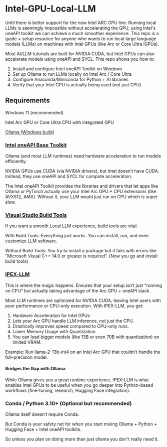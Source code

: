 # Intel-GPU-Local-LLM
Until there is better support for the new Intel ARC GPU line. Running local LLMs is seemingly impossible without accelerating the GPU, using Intel's oneAPI toolkit we can achieve a much smoother experience. 
This repo is a guide + setup resource for anyone who wants to run local large language models (LLMs) on machines with Intel GPUs (like Arc or Core Ultra iGPUs).

Most AI/LLM tutorials are built for NVIDIA CUDA, but Intel GPUs can also accelerate models using oneAPI and SYCL. This repo shows you how to:

1. Install and configure Intel oneAPI Toolkit on Windows
2. Set up Ollama to run LLMs locally on Intel Arc / Core Ultra
3. Configure Anaconda/Miniconda for Python + AI libraries
4. Verify that your Intel GPU is actually being used (not just CPU)

##  Requirements

Windows 11 (recommended)

Intel Arc GPU or Core Ultra CPU with integrated GPU

[Ollama (Windows build)](https://ollama.com/)


### [Intel oneAPI Base Toolkit](https://www.intel.com/content/www/us/en/developer/tools/oneapi/base-toolkit-download.html)
Ollama (and most LLM runtimes) need hardware acceleration to run models efficiently.

NVIDIA GPUs use CUDA (via NVIDIA drivers), but Intel doesn’t have CUDA. Instead, they use oneAPI and SYCL for compute acceleration.

The Intel oneAPI Toolkit provides the libraries and drivers that let apps like Ollama or PyTorch actually use your Intel Arc GPU + CPU extensions (like AVX512, AMX).
Without it, your LLM would just run on CPU which is super slow.

### [Visual Studio Build Tools](https://visualstudio.microsoft.com/insiders/) 
If you want a smooth Local LLM experience, build tools are vital. 

   With Build Tools: Everything just works. You can install, run, and even customize LLM software.

   Without Build Tools: You try to install a package but it fails with errors like “Microsoft Visual C++ 14.0 or greater is required”. (Now you go and install build tools)
   
### [IPEX-LLM](https://github.com/intel/ipex-llm/releases) 
This is where the magic happens. 
Ensures that your setup isn’t just “running on CPU” but actually taking advantage of the Arc GPU + oneAPI stack.

Most LLM runtimes are optimized for NVIDIA CUDA, leaving Intel users with poor performance or CPU-only execution.
With IPEX-LLM, you get:

1. Hardware Acceleration for Intel GPUs
2. Lets your Arc GPU handle LLM inference, not just the CPU.
3. Drastically improves speed compared to CPU-only runs.
4. Lower Memory Usage with Quantization
5. You can load bigger models (like 13B or even 70B with quantization) on limited VRAM.

Example: Run llama-2-13b-int4 on an Intel Arc GPU that couldn’t handle the full-precision model.

#### Bridges the Gap with Ollama

While Ollama gives you a great runtime experience, IPEX-LLM is what enables Intel GPUs to be useful when you go deeper into Python-based workflows (fine-tuning, research, Hugging Face integration).

### Conda / Python 3.10+ (Optional but recommended) 
Ollama itself doesn’t require Conda.

But Conda is your safety net for when you start mixing Ollama + Python + Hugging Face + Intel oneAPI toolkits.

So unless you plan on doing more than just ollama you don't really need it. 


